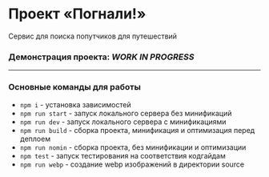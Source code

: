 # Проект «Погнали!»

Сервис для поиска попутчиков для путешествий

### Демонстрация проекта: ***WORK IN PROGRESS***

---

### Основные команды для работы
* `npm i` - установка зависимостей
* `npm run start` - запуск локального сервера без минификаций
* `npm run dev` - запуск локального сервера c минификациями
* `npm run build` - сборка проекта, минификация и оптимизация перед деплоем
* `npm run nomin` - сборка проекта, без минификации и оптимизации
* `npm test` - запуск тестирования на соответствия кодгайдам
* `npm run webp` - создание webp изображений в директории source

